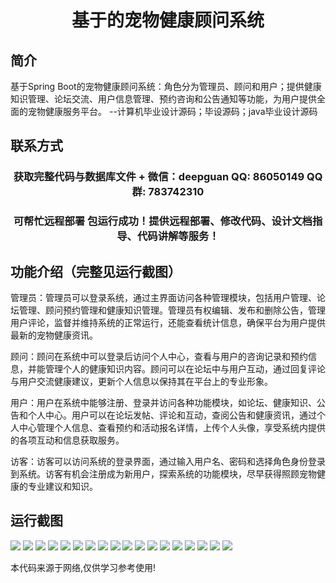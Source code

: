 <p><h1 align="center">基于的宠物健康顾问系统</h1></p>

## 简介
基于Spring Boot的宠物健康顾问系统：角色分为管理员、顾问和用户；提供健康知识管理、论坛交流、用户信息管理、预约咨询和公告通知等功能，为用户提供全面的宠物健康服务平台。    --计算机毕业设计源码；毕设源码；java毕业设计源码


## 联系方式
<p><h3 align="center">获取完整代码与数据库文件 + 微信：deepguan QQ: 86050149 QQ群: 783742310</h3></p>
<p><h3 align="center">可帮忙远程部署 包运行成功！提供远程部署、修改代码、设计文档指导、代码讲解等服务！</h3></p>

## 功能介绍（完整见运行截图）
管理员：管理员可以登录系统，通过主界面访问各种管理模块，包括用户管理、论坛管理、顾问预约管理和健康知识管理。管理员有权编辑、发布和删除公告，管理用户评论，监督并维持系统的正常运行，还能查看统计信息，确保平台为用户提供最新的宠物健康资讯。

顾问：顾问在系统中可以登录后访问个人中心，查看与用户的咨询记录和预约信息，并能管理个人的健康知识内容。顾问可以在论坛中与用户互动，通过回复评论与用户交流健康建议，更新个人信息以保持其在平台上的专业形象。

用户：用户在系统中能够注册、登录并访问各种功能模块，如论坛、健康知识、公告和个人中心。用户可以在论坛发帖、评论和互动，查阅公告和健康资讯，通过个人中心管理个人信息、查看预约和活动报名详情，上传个人头像，享受系统内提供的各项互动和信息获取服务。

访客：访客可以访问系统的登录界面，通过输入用户名、密码和选择角色身份登录到系统。访客有机会注册成为新用户，探索系统的功能模块，尽早获得照顾宠物健康的专业建议和知识。


## 运行截图
![](https://bs-1329754181.cos.ap-shanghai.myqcloud.com/spring/petHealthAdvisorSystem/img/001.jpg)
![](https://bs-1329754181.cos.ap-shanghai.myqcloud.com/spring/petHealthAdvisorSystem/img/002.jpg)
![](https://bs-1329754181.cos.ap-shanghai.myqcloud.com/spring/petHealthAdvisorSystem/img/003.jpg)
![](https://bs-1329754181.cos.ap-shanghai.myqcloud.com/spring/petHealthAdvisorSystem/img/004.jpg)
![](https://bs-1329754181.cos.ap-shanghai.myqcloud.com/spring/petHealthAdvisorSystem/img/005.jpg)
![](https://bs-1329754181.cos.ap-shanghai.myqcloud.com/spring/petHealthAdvisorSystem/img/006.jpg)
![](https://bs-1329754181.cos.ap-shanghai.myqcloud.com/spring/petHealthAdvisorSystem/img/007.jpg)
![](https://bs-1329754181.cos.ap-shanghai.myqcloud.com/spring/petHealthAdvisorSystem/img/008.jpg)
![](https://bs-1329754181.cos.ap-shanghai.myqcloud.com/spring/petHealthAdvisorSystem/img/009.jpg)
![](https://bs-1329754181.cos.ap-shanghai.myqcloud.com/spring/petHealthAdvisorSystem/img/010.jpg)
![](https://bs-1329754181.cos.ap-shanghai.myqcloud.com/spring/petHealthAdvisorSystem/img/011.jpg)
![](https://bs-1329754181.cos.ap-shanghai.myqcloud.com/spring/petHealthAdvisorSystem/img/012.jpg)
![](https://bs-1329754181.cos.ap-shanghai.myqcloud.com/spring/petHealthAdvisorSystem/img/013.jpg)
![](https://bs-1329754181.cos.ap-shanghai.myqcloud.com/spring/petHealthAdvisorSystem/img/014.jpg)
![](https://bs-1329754181.cos.ap-shanghai.myqcloud.com/spring/petHealthAdvisorSystem/img/015.jpg)
![](https://bs-1329754181.cos.ap-shanghai.myqcloud.com/spring/petHealthAdvisorSystem/img/016.jpg)
![](https://bs-1329754181.cos.ap-shanghai.myqcloud.com/spring/petHealthAdvisorSystem/img/017.jpg)
![](https://bs-1329754181.cos.ap-shanghai.myqcloud.com/spring/petHealthAdvisorSystem/img/018.jpg)

<p>本代码来源于网络,仅供学习参考使用!</p>
